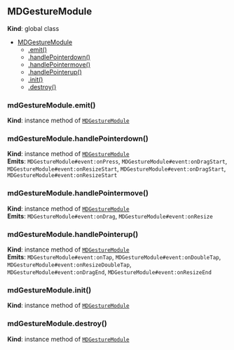 <a name="MDGestureModule"></a>

## MDGestureModule

**Kind**: global class

-   [MDGestureModule](#MDGestureModule)
    -   [.emit()](#MDGestureModule+emit)
    -   [.handlePointerdown()](#MDGestureModule+handlePointerdown)
    -   [.handlePointermove()](#MDGestureModule+handlePointermove)
    -   [.handlePointerup()](#MDGestureModule+handlePointerup)
    -   [.init()](#MDGestureModule+init)
    -   [.destroy()](#MDGestureModule+destroy)

<a name="MDGestureModule+emit"></a>

### mdGestureModule.emit()

**Kind**: instance method of [<code>MDGestureModule</code>](#MDGestureModule)  
<a name="MDGestureModule+handlePointerdown"></a>

### mdGestureModule.handlePointerdown()

**Kind**: instance method of [<code>MDGestureModule</code>](#MDGestureModule)  
**Emits**: <code>MDGestureModule#event:onPress</code>, <code>MDGestureModule#event:onDragStart</code>, <code>MDGestureModule#event:onResizeStart</code>, <code>MDGestureModule#event:onDragStart</code>, <code>MDGestureModule#event:onResizeStart</code>  
<a name="MDGestureModule+handlePointermove"></a>

### mdGestureModule.handlePointermove()

**Kind**: instance method of [<code>MDGestureModule</code>](#MDGestureModule)  
**Emits**: <code>MDGestureModule#event:onDrag</code>, <code>MDGestureModule#event:onResize</code>  
<a name="MDGestureModule+handlePointerup"></a>

### mdGestureModule.handlePointerup()

**Kind**: instance method of [<code>MDGestureModule</code>](#MDGestureModule)  
**Emits**: <code>MDGestureModule#event:onTap</code>, <code>MDGestureModule#event:onDoubleTap</code>, <code>MDGestureModule#event:onResizeDoubleTap</code>, <code>MDGestureModule#event:onDragEnd</code>, <code>MDGestureModule#event:onResizeEnd</code>  
<a name="MDGestureModule+init"></a>

### mdGestureModule.init()

**Kind**: instance method of [<code>MDGestureModule</code>](#MDGestureModule)  
<a name="MDGestureModule+destroy"></a>

### mdGestureModule.destroy()

**Kind**: instance method of [<code>MDGestureModule</code>](#MDGestureModule)
